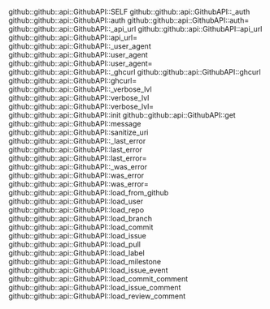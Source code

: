 github::github::api::GithubAPI::SELF
github::github::api::GithubAPI::_auth
github::github::api::GithubAPI::auth
github::github::api::GithubAPI::auth=
github::github::api::GithubAPI::_api_url
github::github::api::GithubAPI::api_url
github::github::api::GithubAPI::api_url=
github::github::api::GithubAPI::_user_agent
github::github::api::GithubAPI::user_agent
github::github::api::GithubAPI::user_agent=
github::github::api::GithubAPI::_ghcurl
github::github::api::GithubAPI::ghcurl
github::github::api::GithubAPI::ghcurl=
github::github::api::GithubAPI::_verbose_lvl
github::github::api::GithubAPI::verbose_lvl
github::github::api::GithubAPI::verbose_lvl=
github::github::api::GithubAPI::init
github::github::api::GithubAPI::get
github::github::api::GithubAPI::message
github::github::api::GithubAPI::sanitize_uri
github::github::api::GithubAPI::_last_error
github::github::api::GithubAPI::last_error
github::github::api::GithubAPI::last_error=
github::github::api::GithubAPI::_was_error
github::github::api::GithubAPI::was_error
github::github::api::GithubAPI::was_error=
github::github::api::GithubAPI::load_from_github
github::github::api::GithubAPI::load_user
github::github::api::GithubAPI::load_repo
github::github::api::GithubAPI::load_branch
github::github::api::GithubAPI::load_commit
github::github::api::GithubAPI::load_issue
github::github::api::GithubAPI::load_pull
github::github::api::GithubAPI::load_label
github::github::api::GithubAPI::load_milestone
github::github::api::GithubAPI::load_issue_event
github::github::api::GithubAPI::load_commit_comment
github::github::api::GithubAPI::load_issue_comment
github::github::api::GithubAPI::load_review_comment